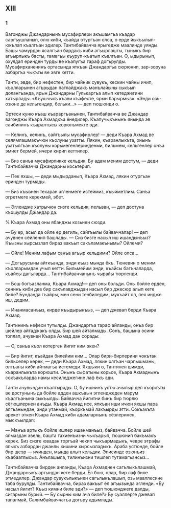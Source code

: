 ## XIII

### 1

Вагонджы Джандарнынъ мусафирлери акъшамгъа къадар саргъушланып, олю киби, къайда отургъан олса, о ерде йыкъылып-юкълап къалгъан эдилер.
Тантибайвачча ярыгедже маалинде уянды.
Башы чамурдан ясалгъан бардакъ киби агъырлашты, тыныкъ бир агъырлыкъ басты, тамагъы къуруп-къатып къалгъан.
О, ыдырынып, охулдап еринден турды ве къапугъа тараф догърулды.
Мусафирханенинъ ортасында яткъан Джандаргъа сюрюнип, зар-зоруна азбаргъа чыкъты ве эвге кетти.

Танти, эвде, бир нефестен, бир чайник сувукъ, кескин чайны ичип, къолларынен агърыдан патлайджакъ манълайыны сыкъып долангъанда, ярын Джандарны Гулькаргъа алып кетеджегини хатырлады.
«Къушчыкъ къави къафесте, ярын барырмыз».
«Энди озь-озюне де кельгендир, бельки...» — деп тюшюнди о.

Эртеси куню къаш къараргъанынен, Тантибайвачча ве Джандар вагонджы Къара Ахмадкъа ёнедилер.
Къапучыкънынъ янында эв саибининъ къаралтысы корюльмекте эди.

— Келинъ, келинъ, сайгъылы мусафирлер! — деди Къара Ахмад ве селямлашмакъчюн къолуны узатты.
Лякин, къаранлыкъта, онынъ узатылгъан къолуны корьмегенлеринденми, бильмем, кельгенлер онъа эмиет бермей, ичери кирип кеттилер.

— Биз санъа мусафирликке кельдик.
Бу адам меним достум, — деди Тантибайвачча Джандарны косьтерип.

— Пек яхшы, — деди мыдырданып, Къара Ахмад, лякин отургъан еринден турмады.

— Биз къызнен текаран эгленмеге истеймиз, къыйметлим.
Санъа огретмеге керекмей, эбет.

— Эглендже хатрычюн сизге кельдик, пельван, — деп достуна къошулды Джандар да.

% Къара Ахмад оны ябанджы козьнен сюзди.

— Бу ер, асыл да ойле ер дегиль, сайгъылы байваччалар! — деп ачувнен сёйленип башлады.
— Сиз бизге насыл иш ишандынъыз?
Къызны хырсызлап бираз вакъыт сакъламакънымы?
Ойлеми?

— Ойле!
Меним лафым санъа агъыр кельдими?
Ойле олса...

— Догърусыны айткъанда, энди къыз мында ёкъ.
Тюневин о меним къолларымдан учып кетти.
Бильмейим энди, къайсы багъчаларда, къайсы дагъларда...
Тантибайваччанынъ чырайы тюрленди.

— Бош богъазланма, Къара Ахмад!— деп оны больди.
Оны бойле ерден, сенинъ киби дев бир сакълавджыдан насыл бир джесюр алып кете биле?
Бунданда гъайры, мен сени тенбиледим, мукъайт ол, пек индже иш, дедим.

— Инанмасанъыз, кирде къыдырынъыз, — деп джевап берди Къара Ахмад.

Тантининъ нефеси тутылды.
Джандаргъа тараф айланды, онъа бир шейлер айтаджакъ олды.
Бир шей айталмады.
Сонъ, башына эсини топлап, ачувнен Къара Ахмад дан сорады:

— О, санъа къол котерген йигит ким экен?

— Бир йигит, къайдан билейим ким...
Олар бири-бирлерини чокътан бильселер керек, — деди Къара Ахмад, лякин олгъан чарпышманы, олгъаны киби айтмагъа истемеди.
Яхшыки о, Тантинен шимди, къаранлыкъта корюшти.
Онынъ сыфатыны корьсе, Къара Ахмаднынъ сокъакъларда намы кесиледжегине лаф ёкъ эди.

Танти ачувындан къалтырады.
О, бу ишнинъ устю ачылыр деп къоркъты ве достунынъ да бойле адден ашкъаын эгленджеден марум къалгъанына сыкъылды.
Байвачча йигитни бинъ бир тюрлю сёгюшлернен анъды.
Къара Ахмад исе, япкъан иши ичюн яхшы пара алгъанындан, энди утанмай, къоркъмай лакъырды этти.
Сокъакъта арекет эткен Къара Ахмад киби адамларнынъ сёзлеринен, мыскъылдап:

— Манъа артыкъ бойле ишлер ишанманъыз, байвачча.
Бойле шей япмаздан эвель, башта тахиенъизни чыкъарып, тюшюнип бакъмакъ керек.
Биз сизге ювадан торгъай чекип чыкъармадыкъ, чевре этрафы япыкъ азбардан джанлы кишини хырсызладыкъ.
Араба устюнде, бойле бир шеэр — ичинден, мында алып кельдик.
Эписинде озюнъиз къабаатлысыз.
Анълашыла, тилинъизни тишлеп тутамагъансыз...

Тантибайвачча бирден анланды, Къара Ахмаднен сагълыкълашмай, Джандарнынъ артындан кете берди.
Ёл бою, олар, бир лаф биле этмедилер.
Джандар сувукълыкънен сагълыкълашып, озь мааллесине таба бурулды.
Тантибайвачча, бираз вакъыт ёл агъызында эгленди.
«Бу насыл йигит?
Къыз кимни биле эди?» — деп тюшюнджеге далды, сигарыны бурый.
— Бу сырны ким ача биле?»
Бу суаллерге джевап тапалмай, Салимбайваччагъа догъру адымлады.

